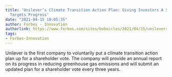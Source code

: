 ```yaml
---
title: 'Unilever’s Climate Transition Action Plan: Giving Investors A Say On Climate
  Targets Progress'
date: "2021-04-15 10:05:35"
author: Forbes - Innovation
authorlink: https://www.forbes.com/sites/bobeccles/2021/04/15/unilevers-climate-transition-action-plan-giving-investors-a-say-on-climate-targets-progress/
tags:
- Forbes-Innovation
---
```

Unilever is the first company to voluntarily put a climate transition action plan up for a shareholder vote. The company will provide an annual report on its progress in reducing greenhouse gas emissions and will submit an updated plan for a shareholder vote every three years.